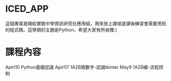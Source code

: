 # ICED_APP
這個專案是開給實驗中學資訊研究社應用組，用來放上課或是課後練習會需要用到的程式碼。這學期的主題是Python，希望大家有所收穫:)

# 課程內容
Apirl10 Python基礎認識
Apirl17 1A2B猜數字-認識tkinter
May9 1A2B續-流程控制